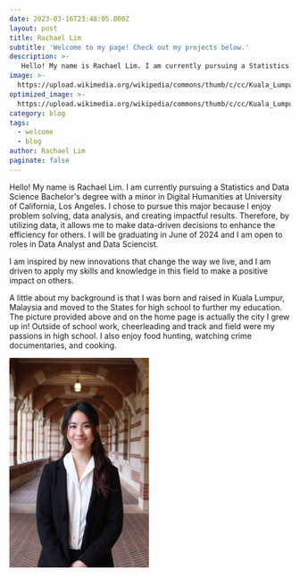```yaml
---
date: 2023-03-16T23:48:05.000Z
layout: post
title: Rachael Lim
subtitle: 'Welcome to my page! Check out my projects below.'
description: >-
   Hello! My name is Rachael Lim. I am currently pursuing a Statistics and Data Science Bachelor's degree with a minor in Digital Humanities at University of California, Los Angeles. I chose to pursue this major because I enjoy problem solving, data analysis, and creating impactful results. Therefore, by utilizing data, it allows me to make data-driven decisions to enhance the efficiency for others. I will be graduating in June of 2024 and I am open to roles in Data Analyst and Data Sciencist.
image: >-
  https://upload.wikimedia.org/wikipedia/commons/thumb/c/cc/Kuala_Lumpur_Skyline_at_dusk_1.jpg/640px-Kuala_Lumpur_Skyline_at_dusk_1.jpg
optimized_image: >-
  https://upload.wikimedia.org/wikipedia/commons/thumb/c/cc/Kuala_Lumpur_Skyline_at_dusk_1.jpg/640px-Kuala_Lumpur_Skyline_at_dusk_1.jpg
category: blog
tags:
  - welcome
  - blog
author: Rachael Lim
paginate: false
---
```

Hello! My name is Rachael Lim. I am currently pursuing a Statistics and Data Science Bachelor's degree with a minor in Digital Humanities at University of California, Los Angeles. I chose to pursue this major because I enjoy problem solving, data analysis, and creating impactful results. Therefore, by utilizing data, it allows me to make data-driven decisions to enhance the efficiency for others. I will be graduating in June of 2024 and I am open to roles in Data Analyst and Data Sciencist. 

I am inspired by new innovations that change the way we live, and I am driven to apply my skills and knowledge in this field to make a positive impact on others. 

A little about my background is that I was born and raised in Kuala Lumpur, Malaysia and moved to the States for high school to further my education. The picture provided above and on the home page is actually the city I grew up in! Outside of school work, cheerleading and track and field were my passions in high school. I also enjoy food hunting, watching crime documentaries, and cooking.

<img class="img-rounded" src="/assets/img/pic.jpg" alt="Mein Lee" width="250">

